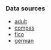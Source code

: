 ### Data sources

- [adult](https://archive.ics.uci.edu/dataset/2/adult)
- [compas](https://github.com/propublica/compas-analysis/blob/master/compas-scores-two-years.csv)
- [fico](https://www.kaggle.com/datasets/averkiyoliabev/home-equity-line-of-creditheloc)
- [german](https://www.kaggle.com/datasets/renaldydermawan25/credit-data)

